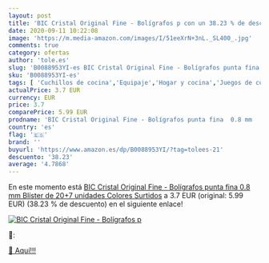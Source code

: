 ```yaml
---
layout: post
title: 'BIC Cristal Original Fine - Bolígrafos p con un 38.23 % de descuento'
date: 2020-09-11 10:22:08
image: 'https://m.media-amazon.com/images/I/51eeXrN+3nL._SL400_.jpg'
comments: true
category: ofertas
author: 'tole.es'
slug: 'B0088953YI-es BIC Cristal Original Fine - Bolígrafos punta fina 0.8 mm...'
sku: 'B0088953YI-es'
tags: [ 'Cuchillos de cocina','Equipaje','Hogar y cocina','Juegos de cuchillos de cocina','Mochilas','Mochilas tipo casual','Utensilios de cocina','bic','bolígrafos','cristal', ]
actualPrice: 3.7 EUR
currency: EUR
price: 3.7
comparePrice: 5.99 EUR
prodname: 'BIC Cristal Original Fine - Bolígrafos punta fina  0.8 mm   Blíster de 20+7 unidades  Colores Surtidos'
country: 'es'
flag: '🇪🇸'
brand: ''
buyurl: 'https://www.amazon.es/dp/B0088953YI/?tag=tolees-21'
descuento: '38.23'
average: '4.7868'
---
```


En este momento está [BIC Cristal Original Fine - Bolígrafos punta fina  0.8 mm   Blíster de 20+7 unidades  Colores Surtidos](https://www.amazon.es/dp/B0088953YI/?tag=tolees-21) a 3.7 EUR (original: 5.99 EUR) (38.23 %  de descuento) en el siguiente enlace!

[![BIC Cristal Original Fine - Bolígrafos p](https://m.media-amazon.com/images/I/51eeXrN+3nL._SL400_.jpg)](https://www.amazon.es/dp/B0088953YI/?tag=tolees-21)

🔎:


[🛒 Aquí!!!](https://www.amazon.es/dp/B0088953YI/?tag=tolees-21)
